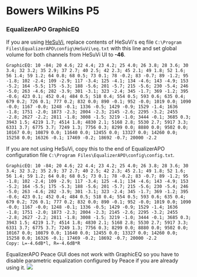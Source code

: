 # Bowers Wilkins P5
### EqualizerAPO GraphicEQ
If you are using [HeSuVi](https://sourceforge.net/projects/hesuvi/), replace contents of HeSuVi's eq file `C:\Program Files\EqualizerAPO\config\HeSuVi\eq.txt` with this line and set global volume for both channels from HeSuVi UI to **-46**.
```
GraphicEQ: 10 -84; 20 4.6; 22 4.4; 23 4.2; 25 4.0; 26 3.8; 28 3.6; 30 3.4; 32 3.2; 35 2.9; 37 2.7; 40 2.5; 42 2.3; 45 2.1; 49 1.8; 52 1.6; 56 1.4; 59 1.2; 64 0.8; 68 0.5; 73 0.1; 78 -0.2; 83 -0.7; 89 -1.2; 95 -1.8; 102 -2.4; 109 -2.9; 117 -3.4; 125 -4.1; 134 -4.6; 143 -4.9; 153 -5.2; 164 -5.5; 175 -5.3; 188 -5.6; 201 -5.7; 215 -5.6; 230 -5.4; 246 -5.0; 263 -4.6; 282 -3.9; 301 -3.1; 323 -2.4; 345 -1.7; 369 -1.2; 395 -0.6; 423 0.1; 452 0.4; 484 0.5; 518 0.4; 554 0.5; 593 0.6; 635 0.4; 679 0.2; 726 0.1; 777 0.2; 832 0.0; 890 -0.1; 952 -0.0; 1019 0.0; 1090 -0.0; 1167 -0.0; 1248 -0.1; 1336 -0.5; 1429 -0.9; 1529 -1.4; 1636 -1.8; 1751 -2.0; 1873 -2.3; 2004 -2.3; 2145 -2.6; 2295 -3.2; 2455 -2.8; 2627 -2.2; 2811 -1.8; 3008 -1.5; 3219 -1.0; 3444 -0.1; 3685 0.3; 3943 1.5; 4219 1.7; 4514 1.8; 4830 2.1; 5168 2.8; 5530 2.7; 5917 3.3; 6331 3.7; 6775 3.7; 7249 1.3; 7756 0.3; 8299 0.0; 8880 0.0; 9502 0.0; 10167 0.0; 10879 0.0; 11640 0.0; 12455 0.0; 13327 0.0; 14260 0.0; 15258 0.0; 16326 -0.1; 17469 -0.2; 18692 -0.7; 20000 -2.2
```
If you are not using HeSuVi, copy this to the end of EqualizerAPO configuration file `C:\Program Files\EqualizerAPO\config\config.txt`.
```
GraphicEQ: 10 -84; 20 4.6; 22 4.4; 23 4.2; 25 4.0; 26 3.8; 28 3.6; 30 3.4; 32 3.2; 35 2.9; 37 2.7; 40 2.5; 42 2.3; 45 2.1; 49 1.8; 52 1.6; 56 1.4; 59 1.2; 64 0.8; 68 0.5; 73 0.1; 78 -0.2; 83 -0.7; 89 -1.2; 95 -1.8; 102 -2.4; 109 -2.9; 117 -3.4; 125 -4.1; 134 -4.6; 143 -4.9; 153 -5.2; 164 -5.5; 175 -5.3; 188 -5.6; 201 -5.7; 215 -5.6; 230 -5.4; 246 -5.0; 263 -4.6; 282 -3.9; 301 -3.1; 323 -2.4; 345 -1.7; 369 -1.2; 395 -0.6; 423 0.1; 452 0.4; 484 0.5; 518 0.4; 554 0.5; 593 0.6; 635 0.4; 679 0.2; 726 0.1; 777 0.2; 832 0.0; 890 -0.1; 952 -0.0; 1019 0.0; 1090 -0.0; 1167 -0.0; 1248 -0.1; 1336 -0.5; 1429 -0.9; 1529 -1.4; 1636 -1.8; 1751 -2.0; 1873 -2.3; 2004 -2.3; 2145 -2.6; 2295 -3.2; 2455 -2.8; 2627 -2.2; 2811 -1.8; 3008 -1.5; 3219 -1.0; 3444 -0.1; 3685 0.3; 3943 1.5; 4219 1.7; 4514 1.8; 4830 2.1; 5168 2.8; 5530 2.7; 5917 3.3; 6331 3.7; 6775 3.7; 7249 1.3; 7756 0.3; 8299 0.0; 8880 0.0; 9502 0.0; 10167 0.0; 10879 0.0; 11640 0.0; 12455 0.0; 13327 0.0; 14260 0.0; 15258 0.0; 16326 -0.1; 17469 -0.2; 18692 -0.7; 20000 -2.2
Copy: L=-4.6dB*l, R=-4.6dB*R
```
EqualizerAPO Peace GUI does not work with GraphicEQ so you have to disable parametric equalization configured by Peace if you are already using it.
![](https://raw.githubusercontent.com/jaakkopasanen/AutoEq/master/results/SBAF-Serious/innerfidelity/onear/Bowers%20Wilkins%20P5/Bowers%20Wilkins%20P5.png)
